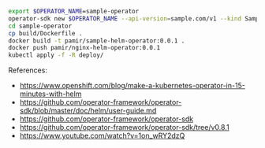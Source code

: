```bash
export $OPERATOR_NAME=sample-operator
operator-sdk new $OPERATOR_NAME --api-version=sample.com/v1 --kind SampleApp --type helm
cd sample-operator
cp build/Dockerfile .
docker build -t pamir/sample-helm-operator:0.0.1 .
docker push pamir/nginx-helm-operator:0.0.1
kubectl apply -f -R deploy/
```

References:
- https://www.openshift.com/blog/make-a-kubernetes-operator-in-15-minutes-with-helm
- https://github.com/operator-framework/operator-sdk/blob/master/doc/helm/user-guide.md
- https://github.com/operator-framework/operator-sdk
- https://github.com/operator-framework/operator-sdk/tree/v0.8.1
- https://www.youtube.com/watch?v=1on_wRY2dzQ